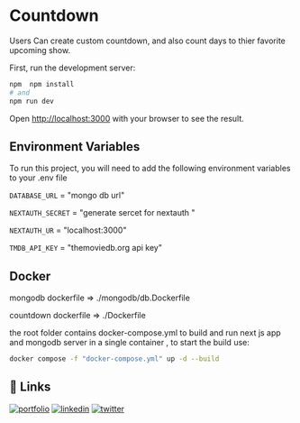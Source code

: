 # Countdown

Users Can create custom countdown, and also count days to thier favorite upcoming show.

First, run the development server:

```bash
npm  npm install
# and
npm run dev
```

Open [http://localhost:3000](http://localhost:3000) with your browser to see the result.

## Environment Variables

To run this project, you will need to add the following environment variables to your .env file

`DATABASE_URL` = "mongo db url"

`NEXTAUTH_SECRET` = "generate sercet for nextauth "

`NEXTAUTH_UR` = "localhost:3000"

`TMDB_API_KEY` = "themoviedb.org api key"

## Docker

mongodb dockerfile => ./mongodb/db.Dockerfile

countdown dockerfile => ./Dockerfile

the root folder contains docker-compose.yml to build and run next js app and mongodb server in a single container , to start the build use:

```bash
docker compose -f "docker-compose.yml" up -d --build
```

## 🔗 Links

[![portfolio](https://img.shields.io/badge/my_portfolio-000?style=for-the-badge&logo=ko-fi&logoColor=white)](https://mahdi22dev.vercel.app)
[![linkedin](https://img.shields.io/badge/linkedin-0A66C2?style=for-the-badge&logo=linkedin&logoColor=white)](https://www.linkedin.com/in/elmahdi-elidrissi/)
[![twitter](https://img.shields.io/badge/twitter-1DA1F2?style=for-the-badge&logo=twitter&logoColor=white)](https://twitter.com/mahdiidris60201)
